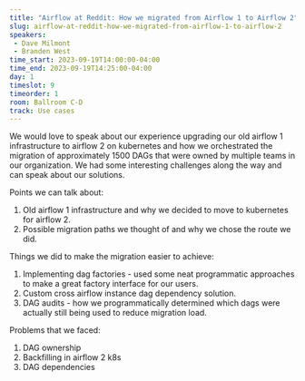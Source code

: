 ```yaml
---
title: "Airflow at Reddit: How we migrated from Airflow 1 to Airflow 2"
slug: airflow-at-reddit-how-we-migrated-from-airflow-1-to-airflow-2
speakers:
 - Dave Milmont
 - Branden West
time_start: 2023-09-19T14:00:00-04:00
time_end: 2023-09-19T14:25:00-04:00
day: 1
timeslot: 9
timeorder: 1
room: Ballroom C-D
track: Use cases
---
```


We would love to speak about our experience upgrading our old airflow 1 infrastructure to airflow 2 on kubernetes and how we orchestrated the migration of approximately 1500 DAGs that were owned by multiple teams in our organization. We had some interesting challenges along the way and can speak about our solutions.
 
Points we can talk about:  
 1. Old airflow 1 infrastructure and why we decided to move to kubernetes for airflow 2.    
 2. Possible migration paths we thought of and why we chose the route we did.   
 
 Things we did to make the migration easier to achieve:  
 1. Implementing dag factories - used some neat programmatic approaches to make a great factory interface for our users.
 2. Custom cross airflow instance dag dependency solution. 
 3. DAG audits - how we programmatically determined which dags were actually still being used to reduce migration load.
 
 Problems that we faced: 
 1. DAG ownership
 2. Backfilling in airflow 2 k8s
 3. DAG dependencies
